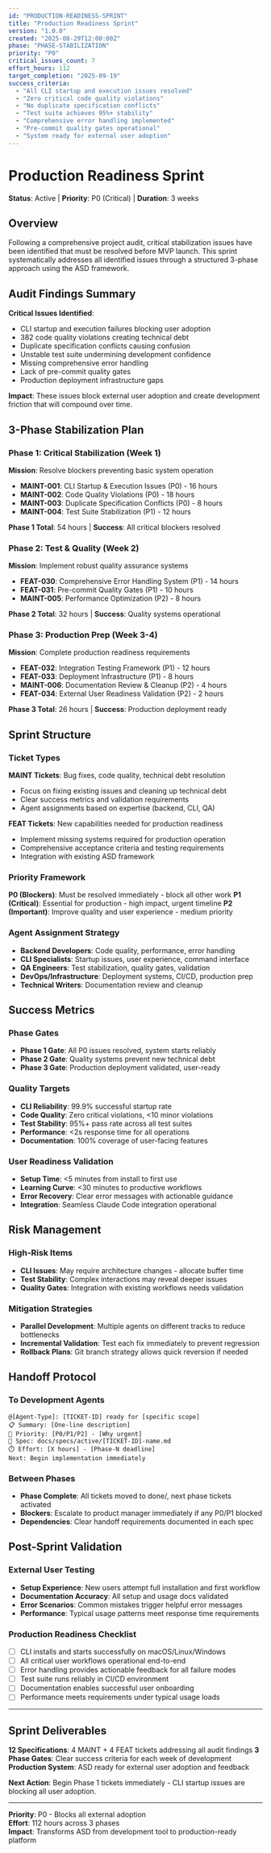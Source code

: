 ```yaml
---
id: "PRODUCTION-READINESS-SPRINT"
title: "Production Readiness Sprint"
version: "1.0.0"
created: "2025-08-29T12:00:00Z"
phase: "PHASE-STABILIZATION"
priority: "P0"
critical_issues_count: 7
effort_hours: 112
target_completion: "2025-09-19"
success_criteria:
  - "All CLI startup and execution issues resolved"
  - "Zero critical code quality violations"
  - "No duplicate specification conflicts"
  - "Test suite achieves 95%+ stability"
  - "Comprehensive error handling implemented"
  - "Pre-commit quality gates operational"
  - "System ready for external user adoption"
---
```


# Production Readiness Sprint

**Status**: Active | **Priority**: P0 (Critical) | **Duration**: 3 weeks

## Overview

Following a comprehensive project audit, critical stabilization issues have been identified that must be resolved before MVP launch. This sprint systematically addresses all identified issues through a structured 3-phase approach using the ASD framework.

## Audit Findings Summary

**Critical Issues Identified**:
- CLI startup and execution failures blocking user adoption
- 382 code quality violations creating technical debt
- Duplicate specification conflicts causing confusion
- Unstable test suite undermining development confidence
- Missing comprehensive error handling
- Lack of pre-commit quality gates
- Production deployment infrastructure gaps

**Impact**: These issues block external user adoption and create development friction that will compound over time.

## 3-Phase Stabilization Plan

### Phase 1: Critical Stabilization (Week 1)
**Mission**: Resolve blockers preventing basic system operation

- **MAINT-001**: CLI Startup & Execution Issues (P0) - 16 hours
- **MAINT-002**: Code Quality Violations (P0) - 18 hours  
- **MAINT-003**: Duplicate Specification Conflicts (P0) - 8 hours
- **MAINT-004**: Test Suite Stabilization (P1) - 12 hours

**Phase 1 Total**: 54 hours | **Success**: All critical blockers resolved

### Phase 2: Test & Quality (Week 2)
**Mission**: Implement robust quality assurance systems

- **FEAT-030**: Comprehensive Error Handling System (P1) - 14 hours
- **FEAT-031**: Pre-commit Quality Gates (P1) - 10 hours
- **MAINT-005**: Performance Optimization (P2) - 8 hours

**Phase 2 Total**: 32 hours | **Success**: Quality systems operational

### Phase 3: Production Prep (Week 3-4)
**Mission**: Complete production readiness requirements

- **FEAT-032**: Integration Testing Framework (P1) - 12 hours
- **FEAT-033**: Deployment Infrastructure (P1) - 8 hours
- **MAINT-006**: Documentation Review & Cleanup (P2) - 4 hours
- **FEAT-034**: External User Readiness Validation (P2) - 2 hours

**Phase 3 Total**: 26 hours | **Success**: Production deployment ready

## Sprint Structure

### Ticket Types

**MAINT Tickets**: Bug fixes, code quality, technical debt resolution
- Focus on fixing existing issues and cleaning up technical debt
- Clear success metrics and validation requirements
- Agent assignments based on expertise (backend, CLI, QA)

**FEAT Tickets**: New capabilities needed for production readiness  
- Implement missing systems required for production operation
- Comprehensive acceptance criteria and testing requirements
- Integration with existing ASD framework

### Priority Framework

**P0 (Blockers)**: Must be resolved immediately - block all other work
**P1 (Critical)**: Essential for production - high impact, urgent timeline
**P2 (Important)**: Improve quality and user experience - medium priority

### Agent Assignment Strategy

- **Backend Developers**: Code quality, performance, error handling
- **CLI Specialists**: Startup issues, user experience, command interface
- **QA Engineers**: Test stabilization, quality gates, validation
- **DevOps/Infrastructure**: Deployment systems, CI/CD, production prep
- **Technical Writers**: Documentation review and cleanup

## Success Metrics

### Phase Gates
- **Phase 1 Gate**: All P0 issues resolved, system starts reliably
- **Phase 2 Gate**: Quality systems prevent new technical debt
- **Phase 3 Gate**: Production deployment validated, user-ready

### Quality Targets
- **CLI Reliability**: 99.9% successful startup rate
- **Code Quality**: Zero critical violations, <10 minor violations  
- **Test Stability**: 95%+ pass rate across all test suites
- **Performance**: <2s response time for all operations
- **Documentation**: 100% coverage of user-facing features

### User Readiness Validation
- **Setup Time**: <5 minutes from install to first use
- **Learning Curve**: <30 minutes to productive workflows  
- **Error Recovery**: Clear error messages with actionable guidance
- **Integration**: Seamless Claude Code integration operational

## Risk Management

### High-Risk Items
- **CLI Issues**: May require architecture changes - allocate buffer time
- **Test Stability**: Complex interactions may reveal deeper issues
- **Quality Gates**: Integration with existing workflows needs validation

### Mitigation Strategies
- **Parallel Development**: Multiple agents on different tracks to reduce bottlenecks
- **Incremental Validation**: Test each fix immediately to prevent regression
- **Rollback Plans**: Git branch strategy allows quick reversion if needed

## Handoff Protocol

### To Development Agents
```
@[Agent-Type]: [TICKET-ID] ready for [specific scope]
📋 Summary: [One-line description]
🎯 Priority: [P0/P1/P2] - [Why urgent]
📍 Spec: docs/specs/active/[TICKET-ID]-name.md
⏱️ Effort: [X hours] - [Phase-N deadline]
Next: Begin implementation immediately
```

### Between Phases
- **Phase Complete**: All tickets moved to done/, next phase tickets activated
- **Blockers**: Escalate to product manager immediately if any P0/P1 blocked
- **Dependencies**: Clear handoff requirements documented in each spec

## Post-Sprint Validation

### External User Testing
- **Setup Experience**: New users attempt full installation and first workflow
- **Documentation Accuracy**: All setup and usage docs validated
- **Error Scenarios**: Common mistakes trigger helpful error messages
- **Performance**: Typical usage patterns meet response time requirements

### Production Readiness Checklist
- [ ] CLI installs and starts successfully on macOS/Linux/Windows
- [ ] All critical user workflows operational end-to-end
- [ ] Error handling provides actionable feedback for all failure modes
- [ ] Test suite runs reliably in CI/CD environment
- [ ] Documentation enables successful user onboarding
- [ ] Performance meets requirements under typical usage loads

---

## Sprint Deliverables

**12 Specifications**: 4 MAINT + 4 FEAT tickets addressing all audit findings
**3 Phase Gates**: Clear success criteria for each week of development
**Production System**: ASD ready for external user adoption and feedback

**Next Action**: Begin Phase 1 tickets immediately - CLI startup issues are blocking all user adoption.

---

**Priority**: P0 - Blocks all external adoption  
**Effort**: 112 hours across 3 phases  
**Impact**: Transforms ASD from development tool to production-ready platform